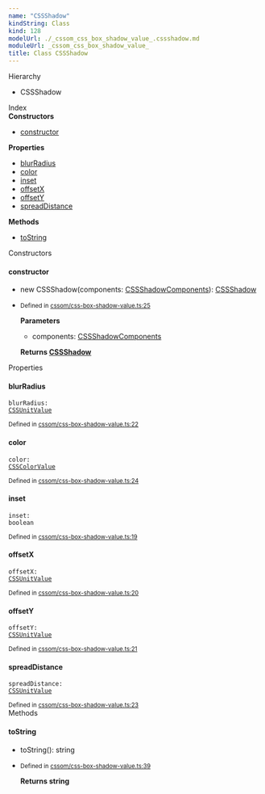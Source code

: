 ```yaml
---
name: "CSSShadow"
kindString: Class
kind: 128
modelUrl: ./_cssom_css_box_shadow_value_.cssshadow.md
moduleUrl: _cssom_css_box_shadow_value_
title: Class CSSShadow
---
```



<section class="pt-2 tsd-panel tsd-hierarchy">
<div class="lead">Hierarchy</div>
<ul class="pl-3 tsd-hierarchy list-style-initial">
<li>
<span class="target">CSSShadow</span>

</li>
</ul>

</section>





<section >
<div class="lead pb-2">Index</div>
<section class="tsd-panel tsd-index-panel">
<div class="tsd-index-content">
<section class="tsd-index-section ">
<strong>Constructors</strong>
<ul>
<li class="tsd-kind-constructor tsd-parent-kind-class"><a href="../_cssom_css_box_shadow_value_.cssshadow/#constructor" class="tsd-kind-icon">constructor</a></li>
</ul>
</section>
<section class="tsd-index-section ">
<strong>Properties</strong>
<ul>
<li class="tsd-kind-property tsd-parent-kind-class"><a href="../_cssom_css_box_shadow_value_.cssshadow/#blurradius" class="tsd-kind-icon">blur<wbr>Radius</a></li>
<li class="tsd-kind-property tsd-parent-kind-class"><a href="../_cssom_css_box_shadow_value_.cssshadow/#color" class="tsd-kind-icon">color</a></li>
<li class="tsd-kind-property tsd-parent-kind-class"><a href="../_cssom_css_box_shadow_value_.cssshadow/#inset" class="tsd-kind-icon">inset</a></li>
<li class="tsd-kind-property tsd-parent-kind-class"><a href="../_cssom_css_box_shadow_value_.cssshadow/#offsetx" class="tsd-kind-icon">offsetX</a></li>
<li class="tsd-kind-property tsd-parent-kind-class"><a href="../_cssom_css_box_shadow_value_.cssshadow/#offsety" class="tsd-kind-icon">offsetY</a></li>
<li class="tsd-kind-property tsd-parent-kind-class"><a href="../_cssom_css_box_shadow_value_.cssshadow/#spreaddistance" class="tsd-kind-icon">spread<wbr>Distance</a></li>
</ul>
</section>
<section class="tsd-index-section ">
<strong>Methods</strong>
<ul>
<li class="tsd-kind-method tsd-parent-kind-class"><a href="../_cssom_css_box_shadow_value_.cssshadow/#tostring" class="tsd-kind-icon">to<wbr>String</a></li>
</ul>
</section>
</div>
</section>
</section>
<section>
<div class="lead">Constructors</div>
<section class="pb-4 pt-2 tsd-kind-constructor tsd-parent-kind-class">
<div class="d-flex flex-row">

<h4 id="constructor">constructor</h4>
</div>

<ul class="tsd-signatures tsd-kind-constructor tsd-parent-kind-class">
<li class="tsd-signature tsd-kind-icon">new CSSShadow<span class="tsd-signature-symbol">(</span>components<span class="tsd-signature-symbol">: </span><a href="../_cssom_css_box_shadow_value_.cssshadowcomponents/" class="tsd-signature-type">CSSShadowComponents</a><span class="tsd-signature-symbol">)</span><span class="tsd-signature-symbol">: </span><a href="../_cssom_css_box_shadow_value_.cssshadow/" class="tsd-signature-type">CSSShadow</a></li>
</ul>

<ul class="tsd-descriptions">
<li class="tsd-description">
<aside class="tsd-sources pb-2">
<div class="d-flex flex-column">
<small class="text-muted">Defined in <a href="https://github.com/umbopepato/visua/blob/098ba6b/src/cssom/css-box-shadow-value.ts#L25">cssom/css-box-shadow-value.ts:25</a></small>
</div>
</aside>


<strong>Parameters</strong>
<ul class="pl-3 pb-2 list-style-initial">
<li>
<div class="h6 mb-0">components: <a href="../_cssom_css_box_shadow_value_.cssshadowcomponents/" class="tsd-signature-type">CSSShadowComponents</a></div>


</li>
</ul>

<strong>Returns <a href="../_cssom_css_box_shadow_value_.cssshadow/" class="tsd-signature-type">CSSShadow</a></strong>


</li>
</ul>

</section>
</section>
<section>
<div class="lead">Properties</div>
<section class="pb-4 pt-2 tsd-kind-property tsd-parent-kind-class">
<div class="d-flex flex-row">

<h4 id="blurradius">blur<wbr>Radius</h4>
</div>

<code class="tsd-signature tsd-kind-icon">blur<wbr>Radius<span class="tsd-signature-symbol">:</span> <a href="../_cssom_css_unit_value_.cssunitvalue/" class="tsd-signature-type">CSSUnitValue</a></code>

<aside class="tsd-sources pb-2">
<div class="d-flex flex-column">
<small class="text-muted">Defined in <a href="https://github.com/umbopepato/visua/blob/098ba6b/src/cssom/css-box-shadow-value.ts#L22">cssom/css-box-shadow-value.ts:22</a></small>
</div>
</aside>




</section>
<section class="pb-4 pt-2 tsd-kind-property tsd-parent-kind-class">
<div class="d-flex flex-row">

<h4 id="color">color</h4>
</div>

<code class="tsd-signature tsd-kind-icon">color<span class="tsd-signature-symbol">:</span> <a href="../_cssom_css_color_value_.csscolorvalue/" class="tsd-signature-type">CSSColorValue</a></code>

<aside class="tsd-sources pb-2">
<div class="d-flex flex-column">
<small class="text-muted">Defined in <a href="https://github.com/umbopepato/visua/blob/098ba6b/src/cssom/css-box-shadow-value.ts#L24">cssom/css-box-shadow-value.ts:24</a></small>
</div>
</aside>




</section>
<section class="pb-4 pt-2 tsd-kind-property tsd-parent-kind-class">
<div class="d-flex flex-row">

<h4 id="inset">inset</h4>
</div>

<code class="tsd-signature tsd-kind-icon">inset<span class="tsd-signature-symbol">:</span> <span class="tsd-signature-type">boolean</span></code>

<aside class="tsd-sources pb-2">
<div class="d-flex flex-column">
<small class="text-muted">Defined in <a href="https://github.com/umbopepato/visua/blob/098ba6b/src/cssom/css-box-shadow-value.ts#L19">cssom/css-box-shadow-value.ts:19</a></small>
</div>
</aside>




</section>
<section class="pb-4 pt-2 tsd-kind-property tsd-parent-kind-class">
<div class="d-flex flex-row">

<h4 id="offsetx">offsetX</h4>
</div>

<code class="tsd-signature tsd-kind-icon">offsetX<span class="tsd-signature-symbol">:</span> <a href="../_cssom_css_unit_value_.cssunitvalue/" class="tsd-signature-type">CSSUnitValue</a></code>

<aside class="tsd-sources pb-2">
<div class="d-flex flex-column">
<small class="text-muted">Defined in <a href="https://github.com/umbopepato/visua/blob/098ba6b/src/cssom/css-box-shadow-value.ts#L20">cssom/css-box-shadow-value.ts:20</a></small>
</div>
</aside>




</section>
<section class="pb-4 pt-2 tsd-kind-property tsd-parent-kind-class">
<div class="d-flex flex-row">

<h4 id="offsety">offsetY</h4>
</div>

<code class="tsd-signature tsd-kind-icon">offsetY<span class="tsd-signature-symbol">:</span> <a href="../_cssom_css_unit_value_.cssunitvalue/" class="tsd-signature-type">CSSUnitValue</a></code>

<aside class="tsd-sources pb-2">
<div class="d-flex flex-column">
<small class="text-muted">Defined in <a href="https://github.com/umbopepato/visua/blob/098ba6b/src/cssom/css-box-shadow-value.ts#L21">cssom/css-box-shadow-value.ts:21</a></small>
</div>
</aside>




</section>
<section class="pb-4 pt-2 tsd-kind-property tsd-parent-kind-class">
<div class="d-flex flex-row">

<h4 id="spreaddistance">spread<wbr>Distance</h4>
</div>

<code class="tsd-signature tsd-kind-icon">spread<wbr>Distance<span class="tsd-signature-symbol">:</span> <a href="../_cssom_css_unit_value_.cssunitvalue/" class="tsd-signature-type">CSSUnitValue</a></code>

<aside class="tsd-sources pb-2">
<div class="d-flex flex-column">
<small class="text-muted">Defined in <a href="https://github.com/umbopepato/visua/blob/098ba6b/src/cssom/css-box-shadow-value.ts#L23">cssom/css-box-shadow-value.ts:23</a></small>
</div>
</aside>




</section>
</section>
<section>
<div class="lead">Methods</div>
<section class="pb-4 pt-2 tsd-kind-method tsd-parent-kind-class">
<div class="d-flex flex-row">

<h4 id="tostring">to<wbr>String</h4>
</div>

<ul class="tsd-signatures tsd-kind-method tsd-parent-kind-class">
<li class="tsd-signature tsd-kind-icon">to<wbr>String<span class="tsd-signature-symbol">(</span><span class="tsd-signature-symbol">)</span><span class="tsd-signature-symbol">: </span><span class="tsd-signature-type">string</span></li>
</ul>

<ul class="tsd-descriptions">
<li class="tsd-description">
<aside class="tsd-sources pb-2">
<div class="d-flex flex-column">
<small class="text-muted">Defined in <a href="https://github.com/umbopepato/visua/blob/098ba6b/src/cssom/css-box-shadow-value.ts#L39">cssom/css-box-shadow-value.ts:39</a></small>
</div>
</aside>



<strong>Returns <span class="tsd-signature-type">string</span></strong>


</li>
</ul>

</section>
</section>
